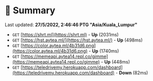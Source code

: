 # 📖 Summary
Last updated: **27/5/2022, 2:46:46 PTG "Asia/Kuala_Lumpur"**

- `GET` [https://shrt.ml](https://shrt.ml) - **Up** (2031ms)
- `GET` [https://hst.aytea.ml/](https://hst.aytea.ml/) - **Up** (498ms)
- `GET` [https://color.aytea.ml/4b31d6.png](https://color.aytea.ml/4b31d6.png) - **Up** (1740ms)
- `GET` [https://memeapi.aytea14.repl.co/gimme](https://memeapi.aytea14.repl.co/gimme) - **Up** (448ms)
- `GET` [https://teledrivemy.herokuapp.com/dashboard](https://teledrivemy.herokuapp.com/dashboard) - **Down** (82ms)
